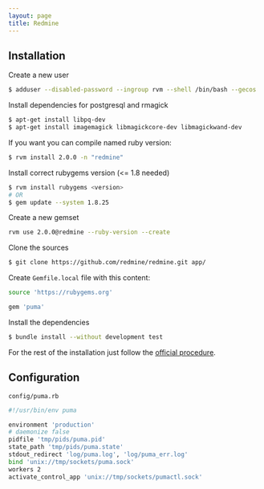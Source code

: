 ```yaml
---
layout: page
title: Redmine
---
```


## Installation

Create a new user

```bash
$ adduser --disabled-password --ingroup rvm --shell /bin/bash --gecos 'Redmine' --home /home/redmine redmine
```


Install dependencies for postgresql and rmagick

```bash
$ apt-get install libpq-dev
$ apt-get install imagemagick libmagickcore-dev libmagickwand-dev
```


If you want you can compile named ruby version:

```bash
$ rvm install 2.0.0 -n "redmine"
```


Install correct rubygems version (<= 1.8 needed)

```bash
$ rvm install rubygems <version>
# OR
$ gem update --system 1.8.25
```


Create a new gemset

```bash
rvm use 2.0.0@redmine --ruby-version --create
```


Clone the sources

```bash
$ git clone https://github.com/redmine/redmine.git app/
```


Create `Gemfile.local` file with this content:

```bash
source 'https://rubygems.org'

gem 'puma'
```


Install the dependencies

```bash
$ bundle install --without development test
```


For the rest of the installation just follow the [official procedure](http://www.redmine.org/projects/redmine/wiki/RedmineInstall#Installation-procedure).



## Configuration

`config/puma.rb`

```bash
#!/usr/bin/env puma

environment 'production'
# daemonize false
pidfile 'tmp/pids/puma.pid'
state_path 'tmp/pids/puma.state'
stdout_redirect 'log/puma.log', 'log/puma_err.log'
bind 'unix://tmp/sockets/puma.sock'
workers 2
activate_control_app 'unix://tmp/sockets/pumactl.sock'
```
